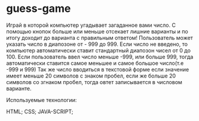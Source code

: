 # guess-game
Играй в которой компьютер угадывает загаданное вами число. С помощью кнопок больше или меньше отсекает лишние варианты и по итогу доходит до варианта с правильным ответом!
Пользователь может указать число в диапозоне от - 999 до 999.
Если число не введено, то компьютер автоматически ставит стандартный диапозон чисел от 0 до 100.
Если пользователь ввел число меньше -999, или больше 999, тогда автоматически ставится самое меньшее и самое большое число(т.е -999 и 999)
Так же число вводиться в текстовой форме если значение имеет меньше 20 символов с знаком пробел, если же больше 20 символов со згнаком пробел, тогда овтет записывается в числовом варианте.

Используемые технологии:

HTML;
CSS;
JAVA-SCRIPT;
